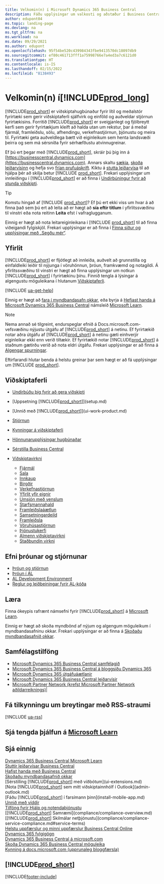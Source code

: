 ```yaml
---
title: Velkomin(n) í Microsoft Dynamics 365 Business Central
description: Fáðu upplýsingar um valkosti og aðstæður í Business Central sem gerir fyrirtækjum kleift að halda utan um rekstur, þar á meðal fjármál, framleiðslu, sölu, afhendingu, verkefnastjórnun, þjónustu og meira til.
author: edupont04
ms.topic: landing-page
ms.devlang: na
ms.tgt_pltfrm: na
ms.workload: na
ms.date: 09/29/2021
ms.author: edupont
ms.openlocfilehash: 95f54be520c439984343fbe9413570dc18097db9
ms.sourcegitcommit: ef80c461713fff1a75998766e7a4ed3a7c6121d0
ms.translationtype: HT
ms.contentlocale: is-IS
ms.lasthandoff: 02/15/2022
ms.locfileid: "8138493"
---
```

# <a name="welcome-to-prod_long"></a>Velkomin(n) í[!INCLUDE[prod_long](includes/prod_long.md)]

[!INCLUDE[prod_short](includes/prod_short.md)] er viðskiptahugbúnaður fyrir lítil og meðalstór fyrirtæki sem gerir viðskiptaferli sjálfvirk og einföld og auðveldar stjórnun fyrirtækisins. Forritið [!INCLUDE[prod_short](includes/prod_short.md)] er sveigjanlegt og fjölbreytt kerfi sem gerir fyrirtækjum kleift að halda utan um rekstur, þar á meðal fjármál, framleiðslu, sölu, afhendingu, verkefnastjórnun, þjónustu og meira til. Fyrirtæki geta auðveldlega bætt við eiginleikum sem henta landsvæði þeirra og sem má sérsníða fyrir sérhæfðustu atvinnugreinar.  

Ef þú ert þegar með [!INCLUDE[prod_short](includes/prod_short.md)], skráir þú þig inn á [https://businesscentral.dynamics.com](https://businesscentral.dynamics.com). Annars skaltu [sækja](https://dynamics.microsoft.com/business-central/overview/), [skoða leiðarvísinn](https://dynamics.microsoft.com/en-us/guidedtour/dynamics/business-central/1/1) og hefja svo [frían prufuáskrift](https://go.microsoft.com/fwlink/?linkid=847861). Kíktu á [stutta leiðarvísa](quick-start-business-central.md) til að hjálpa þér að skilja betur [!INCLUDE [prod_short](includes/prod_short.md)]. Frekari upplýsingar um innleiðingu í [!INCLUDE[prod_short](includes/prod_short.md)] er að finna í [Undirbúningur fyrir að stunda viðskipti](ui-get-ready-business.md).  

> [!TIP]
> Komstu hingað af [!INCLUDE [prod_short](includes/prod_short.md)]? Ef þú ert ekki viss um hvar á að finna það sem þú ert að leita að er hægt að **sía eftir titlum** í yfirlitssvæðinu til vinstri eða nota reitinn **Leita** efst í vafraglugganum.  
>
> Einnig er hægt að nota leitareiginleikana í [!INCLUDE [prod_short](includes/prod_short.md)] til að finna viðeigandi fylgiskjöl. Frekari upplýsingar er að finna í [Finna síður og upplýsingar með „Segðu mér“](ui-search.md).

## <a name="overview"></a>Yfirlit

[!INCLUDE[prod_short](includes/prod_short.md)] er fljótlegt að innleiða, auðvelt að grunnstilla og einfaldleiki leiðir til nýjunga í vöruhönnun, þróun, framkvæmd og notagildi. Á yfirlitssvæðinu til vinstri er hægt að finna upplýsingar um notkun [!INCLUDE[prod_short](includes/prod_short.md)] í fyrirtækinu þínu. Finnið tengla á lýsingar á algengustu möguleikana í hlutanum [Viðskiptaferli](#business-processes).  

[!INCLUDE [ua-get-help](includes/ua-get-help.md)]

Einnig er hægt að [fara í myndbandasafn okkar](across-videos.md), eða byrja á [Hefjast handa á Microsoft Dynamics 365 Business Central](/learn/paths/get-started-dynamics-365-business-central/) námsleið [Microsoft Learn](/learn/dynamics365/business-central?WT.mc_id=dyn365bc_landingpage-docs).  

> [!NOTE]
> Nema annað sé tilgreint, endurspeglar efnið á Docs.microsoft.com-vefsvæðinu nýjustu útgáfu af [!INCLUDE[prod_short](includes/prod_short.md)] á netinu. Ef fyrirtækið notar aðra útgáfu af [!INCLUDE[prod_short](includes/prod_short.md)] á netinu gæti einhverjir eiginleikar ekki enn verið tiltækir. Ef fyrirtækið notar [!INCLUDE[prod_short](includes/prod_short.md)] á staðnum gætirðu verið að nota eldri útgáfu. Frekari upplýsingar er að finna á [Algengar spurningar](across-faq.yml).

Eftirfarandi hlutar benda á helstu greinar þar sem hægt er að fá upplýsingar um [!INCLUDE [prod_short](includes/prod_short.md)].  

## <a name="business-processes"></a>Viðskiptaferli

- [Undirbúðu þig fyrir að gera viðskipti](ui-get-ready-business.md)
- [Uppsetning [!INCLUDE[prod_short](includes/prod_short.md)]](setup.md)
- [Unnið með [!INCLUDE[prod_short](includes/prod_short.md)]](ui-work-product.md)
- [Stjórnun](admin-setup-and-administration.md)
- [Kynningar á viðskiptaferli](walkthrough-business-process-walkthroughs.md)
- [Hönnunarupplýsingar hugbúnaðar](design-details-application-design.md)
- [Sérstilla Business Central](ui-customizing-overview.md)
- [Viðskiptavirkni](across-business-functionality.md)

  - [Fjármál](finance.md)
  - [Sala](sales-manage-sales.md)
  - [Innkaup](purchasing-manage-purchasing.md)
  - [Birgðir](inventory-manage-inventory.md)
  - [Verkefnastjórnun](projects-manage-projects.md)
  - [Yfirlit yfir eignir](fa-manage.md)
  - [Umsjón með venslum](marketing-relationship-management.md)
  - [Starfsmannahald](hr-manage-human-resources.md)
  - [Framleiðslaáætlun](production-planning.md)
  - [Samsetningardeild](assembly-assemble-items.md)
  - [Framleiðsla](production-manage-manufacturing.md)
  - [Vöruhúsastjórnun](warehouse-manage-warehouse.md)
  - [Þjónustukerfi](service-service.md)
  - [Almenn viðskiptavirkni](ui-across-business-areas.md)
  - [Staðbundin virkni](about-localization.md)

## <a name="development-and-administration-content"></a>Efni þróunar og stjórnunar

- [Þróun og stjórnun](/dynamics365/business-central/dev-itpro/index)
- [Þróun í AL](/dynamics365/business-central/dev-itpro/developer/devenv-dev-overview)
- [AL Development Environment](/dynamics365/business-central/dev-itpro/developer/devenv-reference-overview)
- [Reglur og leiðbeiningar fyrir AL-kóða](/dynamics365/business-central/dev-itpro/compliance/apptest-overview)

## <a name="learn"></a>Læra

Finna ókeypis rafrænt námsefni fyrir [!INCLUDE[prod_short](includes/prod_short.md)] á [Microsoft Learn](/learn/dynamics365/business-central?WT.mc_id=dyn365bc_landingpage-docs).  

Einnig er hægt að skoða myndbönd af nýjum og algengum möguleikum í myndbandasafninu okkar. Frekari upplýsingar er að finna á [Skoðaðu myndbandasafnið okkar](across-videos.md).  

## <a name="community-resources"></a>Samfélagstilföng

- [Microsoft Dynamics 365 Business Central samfélagið](https://community.dynamics.com/business)
- [Microsoft Dynamics 365 Business Central á bloggsíðu Dynamics 365](https://cloudblogs.microsoft.com/dynamics365/it/product/business-central/)
- [Microsoft Dynamics 365 útgáfuáætlanir](/dynamics365/release-plans/)
- [Microsoft Dynamics 365 Business Central leiðarvísir](https://dynamics.microsoft.com/roadmap/business-central/)
- [Microsoft Partner Network \(krefst Microsoft Partner Network aðildarreiknings\)](https://mspartner.microsoft.com/en/us/windows/index.aspx)|  

## <a name="get-notified-about-changes-through-an-rss-feed"></a>Fá tilkynningu um breytingar með RSS-straumi

[!INCLUDE [ua-rss](includes/ua-rss.md)]  

## <a name="see-related-training-at-microsoft-learn"></a>Sjá tengda þjálfun á [Microsoft Learn](/learn/dynamics365/business-central?WT.mc_id=dyn365bc_landingpage-docs)

## <a name="see-also"></a>Sjá einnig

[Dynamics 365 Business Central Microsoft Learn](/learn/dynamics365/business-central?WT.mc_id=dyn365bc_landingpage-docs)  
[Stuttir leiðarvísar Business Central](quick-start-business-central.md)  
[Hafist handa með Business Central](ui-get-ready-business.md)  
[Skoðaðu myndbandasafnið okkar](across-videos.md)  
[Sérstilling [!INCLUDE[prod_short](includes/prod_short.md)] með viðbótum](ui-extensions.md)  
[Nota [!INCLUDE[prod_short](includes/prod_short.md)] sem mitt viðskiptainnhólf í Outlook](admin-outlook.md)  
[Fáðu [!INCLUDE[prod_short](includes/prod_short.md)] í farsímann þinn](install-mobile-app.md)  
[Unnið með víddir](finance-dimensions.md)  
[Tilföng fyrir Hjálp og notendaþjónustu](product-help-and-support.md)  
[[!INCLUDE[prod_short](includes/prod_short.md)] Samræmi](compliance/compliance-overview.md)  
[[!INCLUDE[prod_short](includes/prod_short.md)] Skilmálar netþjónustu](compliance/compliance-service-compliance.md#service-terms)  
[Helstu uppfærslur og minni uppfærslur Business Central Online](/dynamics365/business-central/dev-itpro/administration/update-rollout-timeline)  
[Dynamics 365 fylgigögn](/dynamics365/)  
[Dynamics 365 Business Central á microsoft.com](https://dynamics.microsoft.com/business-central/overview/)  
[Skoða Dynamics 365 Business Central möguleika](https://dynamics.microsoft.com/business-central/capabilities/)  
[Kynning á docs.microsoft.com (upprunaleg bloggfærsla)](/teamblog/introducing-docs-microsoft-com)  

## [!INCLUDE[prod_short](includes/free_trial_md.md)]

[!INCLUDE[footer-include](includes/footer-banner.md)]
